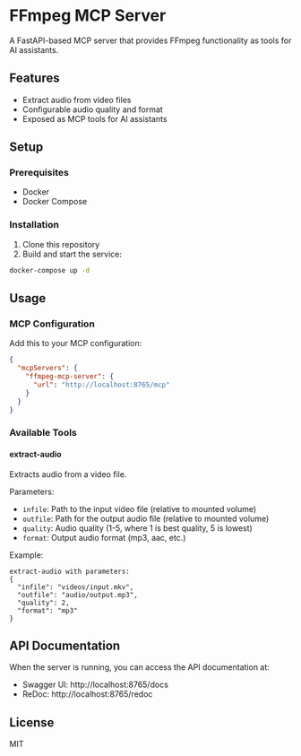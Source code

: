 # FFmpeg MCP Server

A FastAPI-based MCP server that provides FFmpeg functionality as tools for AI assistants.

## Features

- Extract audio from video files
- Configurable audio quality and format
- Exposed as MCP tools for AI assistants

## Setup

### Prerequisites

- Docker
- Docker Compose

### Installation

1. Clone this repository
2. Build and start the service:

```bash
docker-compose up -d
```

## Usage

### MCP Configuration

Add this to your MCP configuration:

```json
{
  "mcpServers": {
    "ffmpeg-mcp-server": {
      "url": "http://localhost:8765/mcp"
    }
  }
}
```

### Available Tools

#### extract-audio

Extracts audio from a video file.

Parameters:
- `infile`: Path to the input video file (relative to mounted volume)
- `outfile`: Path for the output audio file (relative to mounted volume)
- `quality`: Audio quality (1-5, where 1 is best quality, 5 is lowest)
- `format`: Output audio format (mp3, aac, etc.)

Example:
```
extract-audio with parameters:
{
  "infile": "videos/input.mkv",
  "outfile": "audio/output.mp3",
  "quality": 2,
  "format": "mp3"
}
```

## API Documentation

When the server is running, you can access the API documentation at:

- Swagger UI: http://localhost:8765/docs
- ReDoc: http://localhost:8765/redoc

## License

MIT
